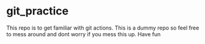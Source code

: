 # git_practice
This repo is to get familiar with git actions. This is a dummy repo so feel free to mess around and dont worry if you mess this up. Have fun
